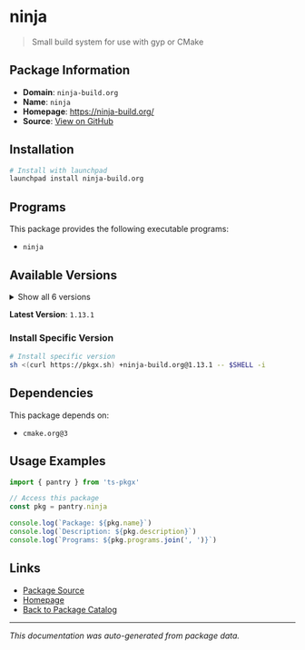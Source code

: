 # ninja

> Small build system for use with gyp or CMake

## Package Information

- **Domain**: `ninja-build.org`
- **Name**: `ninja`
- **Homepage**: https://ninja-build.org/
- **Source**: [View on GitHub](https://github.com/pkgxdev/pantry/tree/main/projects/ninja-build.org/package.yml)

## Installation

```bash
# Install with launchpad
launchpad install ninja-build.org
```

## Programs

This package provides the following executable programs:

- `ninja`

## Available Versions

<details>
<summary>Show all 6 versions</summary>

- `1.13.1`, `1.13.0`, `1.12.1`, `1.12.0`, `1.11.1`
- `1.11.0`

</details>

**Latest Version**: `1.13.1`

### Install Specific Version

```bash
# Install specific version
sh <(curl https://pkgx.sh) +ninja-build.org@1.13.1 -- $SHELL -i
```

## Dependencies

This package depends on:

- `cmake.org@3`

## Usage Examples

```typescript
import { pantry } from 'ts-pkgx'

// Access this package
const pkg = pantry.ninja

console.log(`Package: ${pkg.name}`)
console.log(`Description: ${pkg.description}`)
console.log(`Programs: ${pkg.programs.join(', ')}`)
```

## Links

- [Package Source](https://github.com/pkgxdev/pantry/tree/main/projects/ninja-build.org/package.yml)
- [Homepage](https://ninja-build.org/)
- [Back to Package Catalog](../../package-catalog.md)

---

*This documentation was auto-generated from package data.*
